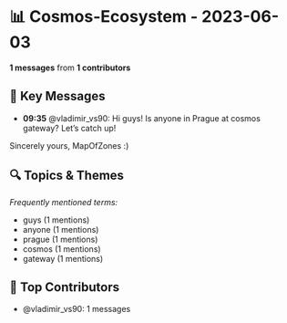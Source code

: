# 📊 Cosmos-Ecosystem - 2023-06-03
**1 messages** from **1 contributors**

## 💬 Key Messages
- **09:35** @vladimir_vs90: Hi guys! 
Is anyone in Prague at cosmos gateway?
Let’s catch up!

Sincerely yours,
MapOfZones :)

## 🔍 Topics & Themes
*Frequently mentioned terms:*
- guys (1 mentions)
- anyone (1 mentions)
- prague (1 mentions)
- cosmos (1 mentions)
- gateway (1 mentions)

## 👥 Top Contributors
- @vladimir_vs90: 1 messages